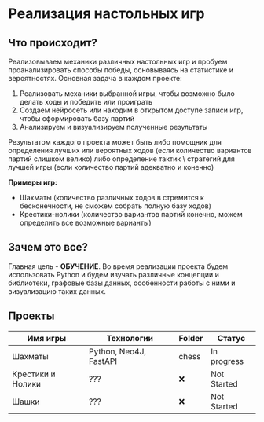 # Реализация настольных игр

## Что происходит?

Реализовываем механики различных настольных игр и пробуем проанализировать способы победы, основываясь на статистике и вероятностях.
Основная задача в каждом проекте:
1. Реализовать механики выбранной игры, чтобы возможно было делать ходы и победить или проиграть
2. Создаем нейросеть или находим в открытом доступе записи игр, чтобы сформировать базу партий
3. Анализируем и визуализируем полученные результаты

Результатом каждого проекта может быть либо помощник для определения лучших или вероятных ходов (если количество вариантов партий слишком велико)
либо определение тактик \ стратегий для лучшей игры (если количество партий адекватно и конечно)

**Примеры игр:**
* Шахматы (количество различных ходов в стремится к бесконечности, не сможем собрать полную базу ходов)
* Крестики-нолики (количество вариантов партий конечно, можем определить все возможные варианты)

## Зачем это все?

Главная цель - **ОБУЧЕНИЕ**.
Во время реализации проекта будем использовать Python и будем изучать различные концепции и библиотеки,
графовые базы данных, особенности работы с ними и визуализацию таких данных.


## Проекты

| Имя игры | Технологии | Folder | Статус |
| -------- | ---------- |--------| ------ |
| Шахматы  | Python, Neo4J, FastAPI| chess  | In progress |
| Крестики и Нолики | ??? | ❌      | Not Started |
| Шашки | ??? | ❌      | Not Started |
